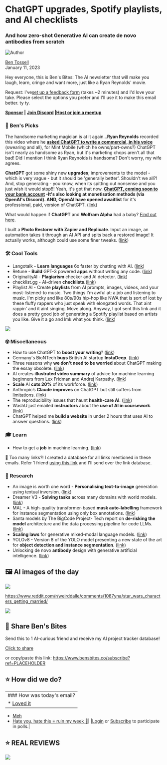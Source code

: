 # ChatGPT upgrades, Spotify playlists, and AI checklists

### And how zero-shot Generative AI can create de novo antibodies from scratch

![Author](https://media.beehiiv.com/cdn-cgi/image/fit=scale-down,format=auto,onerror=redirect,quality=80/uploads/user/profile_picture/fc858b4d-39e3-4be1-abf4-2b55504e21a2/thumb_uJ4UYake_400x400.jpg)

[Ben Tossell](https://www.twitter.com/bentossell)\
January 11, 2023

Hey everyone, this is Ben's Bites: The AI newsletter that will make you laugh, learn, cringe and want more, just like a Ryan Reynolds' movie.

Request: I've[set up a feedback form](https://forms.gle/VKT31iQYLt5LwkVc6) (takes ~2 minutes) and I'd love your take. Please select the options you prefer and I'll use it to make this email better. ty ty.

**[Sponsor](https://sponsor.bensbites.co/) |** **[Join Discord](https://discord.gg/qd92NKjDdE) |**[**Host or join a meetup**](https://meetups.bensbites.co/)

### **🤌 Ben's Picks**

The handsome marketing magician is at it again...**Ryan Reynolds** recorded this video where he **[asked ChatGPT to write a commercial, in his voice](https://www.youtube.com/watch?v=_eHjifELI-k)** (swearing and all), for Mint Mobile (which he owns/part-owns?) ChatGPT isn't nearly as handsome as Ryan, but it's marketing chops aren't all that bad! Did I mention I think Ryan Reynolds is handsome? Don't worry, my wife agrees.

**ChatGPT** got some shiny new **upgrades**; improvements to the model - which is very vague - but it should be 'generally better'. Shouldn't we all?! And, stop generating - you know, when its spitting out nonsense and you just wish it would stop!!! Yeah, it's got that now. **[ChatGPT, coming soon to your bank account](https://twitter.com/bentossell/status/1612880530273406988) -**It's also looking at monetisation methods (via OpenAI's Discord). AND, OpenAI have opened a**waitlist** for it's professional, paid, version of ChatGPT. ([link](https://twitter.com/gdb/status/1612986134048698369?s=20\&t=AF27qvjIfswZfnQco28dDw))

What would happen if **ChatGPT** and **Wolfram Alpha** had a baby? [Find out here](https://writings.stephenwolfram.com/2023/01/wolframalpha-as-the-way-to-bring-computational-knowledge-superpowers-to-chatgpt/).

I built a **Photo Restorer with Zapier and Replicate**. Input an image, an automation takes it through an AI API and spits back a restored image! It actually works, although could use some finer tweaks. ([link](https://twitter.com/bentossell/status/1612821552449429504))

### **🛠️ Cool Tools**

- Langotalk - **Learn** **languages** 6x faster by chatting with AI. ([link](http://langotalk.org))
- Retune - **Build** GPT-3 powered **apps** without writing any code. ([link](https://retune.so/))
- OriginalityAI - **Plagiarism** checker and AI detector. ([link](https://originality.ai/))
- checklist.gg - AI-driven **checklists.**([link](https://checklist.gg/))
- Playlist AI - Create **playlists** from AI prompts, images, videos, and your most-listened-to music. Two things I'm awful at: a job and listening to music. I'm picky and like 80s/90s hip-hop like NWA that is sort of lost by these fluffy rappers who just speak with elongated words. That aint rappin' and it aint singing. Move along. Anyway, I got sent this link and it does a pretty good job of generating a Spotify playlist based on artists you like. Give it a go and lmk what you think. ([link](https://www.playlistai.app/))

![](https://media.beehiiv.com/cdn-cgi/image/fit=scale-down,format=auto,onerror=redirect,quality=80/uploads/asset/file/eb74bd1e-b0a3-4baa-a200-a5e7eb764447/460x0w.png)

### **🤓 Miscellaneous**

- How to use ChatGPT to **boost your writing**? ([link](https://oneusefulthing.substack.com/p/how-to-use-chatgpt-to-boost-your))
- Germany's BioNTech **buys** British AI startup **InstaDeep**. ([link](https://www.reuters.com/markets/deals/biontech-acquire-british-artificial-intelligence-startup-instadeep-2023-01-10/))
- Three reasons why **we don't need to be worried** about ChatGPT making the essay obsolete. ([link](https://blog.antimatter.systems/chatgpt-aint-got-nothin-on-me/))
- AI creates **illustrated video summary** of advice for machine learning beginners from Lex Fridman and Andrej Karpathy. ([link](https://twitter.com/juancopi81/status/1612903723692613632))
- **Scale** AI **cuts 20%** of its workforce. ([link](https://techcrunch.com/2023/01/10/scale-ai-cuts-20-of-its-workforce))
- Anthropic’s **Claude** **improves** on ChatGPT but still suffers from limitations. ([link](https://techcrunch.com/2023/01/09/anthropics-claude-improves-on-chatgpt-but-still-suffers-from-limitations/))
- The reproducibility issues that haunt **health-care AI**. ([link](https://www.nature.com/articles/d41586-023-00023-2))
- WashU just emailed **instructors** about the **use of AI in coursework**. ([link](https://twitter.com/jeffreyrmillman/status/1612842572241567744))
- ChatGPT helped me **build a website** in under 2 hours that uses AI to answer questions. ([link](https://twitter.com/shwnhll/status/1612877227791683604))

### **🎓 Learn**

- How to get a **job** in machine learning. ([link](https://www.youtube.com/watch?v=s8edrmsfVks))

👋 Too many links?! I created a database for all links mentioned in these emails. Refer 1 friend [using this link](https://www.bensbites.co/subscribe?ref=PLACEHOLDER) and I'll send over the link database.

### **🔬 Research**

- An image is worth one word - **Personalising text-to-image** generation using textual inversion. ([link](https://textual-inversion.github.io/))
- Dreamer V3 - **Solving tasks** across many domains with world models. ([link](https://arxiv.org/abs/2301.04104))
- MAL - A high-quality transformer-based **mask auto-labelling** framework for instance segmentation using only box annotations. ([link](https://arxiv.org/abs/2301.03992))
- Santa models by The BigCode Project- Tech report on **de-risking the model** architecture and the data processing pipeline for code LLMs. ([link](https://arxiv.org/abs/2301.03988))
- **Scaling laws** for generative mixed-modal language models. ([link](https://arxiv.org/abs/2301.03728))
- YOLOv8 - Version 8 of the YOLO model presenting a new state of the art for **object detection and instance segmentation**. ([link](https://blog.roboflow.com/whats-new-in-yolov8/))
- Unlocking de novo **antibody** design with generative artificial intelligence. ([link](https://www.biorxiv.org/content/10.1101/2023.01.08.523187v1))

## **🖼 AI images of the day**

![](https://media.beehiiv.com/cdn-cgi/image/fit=scale-down,format=auto,onerror=redirect,quality=80/uploads/asset/file/1f029c2a-c37c-409c-8942-46ba404aa5ab/6043knelf7ba1.png)

<https://www.reddit.com/r/weirddalle/comments/1087yna/star_wars_characters_getting_married/>

![](https://media.beehiiv.com/cdn-cgi/image/fit=scale-down,format=auto,onerror=redirect,quality=80/uploads/asset/file/b1d920b7-6cb9-4532-993d-680180906162/oelaonelf7ba1.png)

## **🤗 Share Ben's Bites**

Send this to 1 AI-curious friend and receive my AI project tracker database!

[Click to share](https://www.bensbites.co/subscribe?ref=PLACEHOLDER)

or copy/paste this link: https://www.bensbites.co/subscribe?ref=PLACEHOLDER

## **⭐️ How did we do?**

||
|:---|
|### How was today's email?|
|\* [Loved it](https://www.bensbites.co/login)

- [Meh](https://www.bensbites.co/login)
- [Hate you, hate this = ruin my week 🥹](https://www.bensbites.co/login)|
  |[Login](https://www.bensbites.co/login) or [Subscribe](https://www.bensbites.co/subscribe) to participate in polls.|

## **⭐️ REAL** REVIEWS

![](https://media.beehiiv.com/cdn-cgi/image/fit=scale-down,format=auto,onerror=redirect,quality=80/uploads/asset/file/c8a91ecd-5477-493e-bb9d-9ed8f04bde24/Screenshot_2022-12-13_at_14.55.58.png)
